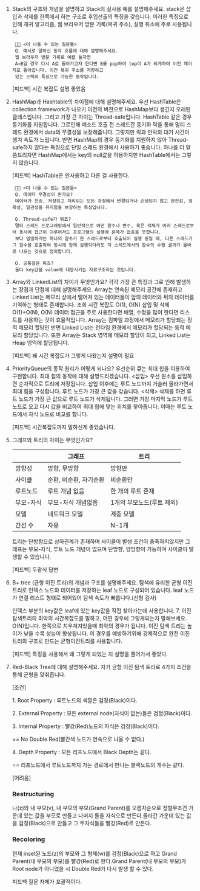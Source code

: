 1. Stack의 구조와 개념을 설명하고 Stack의 실사용 예를 설명해주세요.
stack은 삽입과 삭제를 한쪽에서 하는 구조로 후입선출의 특징을 갖습니다.
 이러한 특징으로 인해 재귀 알고리즘, 웹 브라우저 방문 기록(복귀 주소), 실행 취소에 주로 사용됩니다.
    
        👩‍💻 <더 나올 수 있는 질문들>
        Q. 예시로 말하신 동작 흐름에 대해 설명해주세요.
        웹 브라우저 방문 기록로 예를 들자면
        A→B일 경우 다시 A로 돌아가고자 한다면 B를 pop하여 top이 A가 되게하여 이전 페이지로 돌아갑니다. 이건 복귀 주소를 저장하고
        있는 스택의 특징으로 가능한 동작입니다.
    
    [피드백]
    시간 복잡도 설명 좋았음
    
2. HashMap과 Hashtable의 차이점에 대해 설명해주세요.
우선 HashTable은 collection framework가 나오기 이전의 버전으로 HashMap보다 생긴지 오래된 클래스입니다.
그리고 가장 큰 차이는 Thread-safe입니다.
HashTable 같은 경우 동기화를 지원합니다. 그로인해 메소드 호출 전 스레드간 동기화 락을 통해 멀티 스레드 환경에서 data의 무결성을 보장해줍니다.
그렇지만 락과 언락의 대기 시간이 생겨 속도가 느립니다.
반면 HashMap의 경우 동기화를 지원하지 않아 Thread-safe하지 않다는 특징으로 단일 스레드 환경에서 사용하기 좋습니다. 
하나를 더 말씀드리자면 HashMap에서는 key의 null값을 허용하지만 HashTable에서는 그렇지 않습니다.

    [피드백]
    HashTable은 안사용하고 다른 걸 사용한다.

    
    
        👩‍💻 <더 나올 수 있는 질문들>
        Q. 데이터 무결성이 뭔가요?
        데이터가 전송, 저장되고 처리되는 모든 과정에서 변경되거나 손상되지 않고 완전성, 정확성, 일관성을 유지함을 보장하는 특성입니다.
        
        Q. Thread-safe가 뭐죠?
        멀티 스레드 프로그래밍에서 일반적으로 어떤 함수나 변수, 혹은 객체가 여러 스레드로부터 동시에 접근이 이루어져도 프로그램의 실행에 문제가 없음을 뜻합니다.
        보다 엄밀하게는 하나의 함수가 한 스레드로부터 호출되어 실행 중일 때, 다른 스레드가 그 함수를 호출하여 동시에 함께 실행되더라도 각 스레드에서의 함수의 수행 결과가 올바로 나오는 것으로 정의합니다.
        
        Q. 공통점은 뭐죠?
        둘다 key값을 value에 대응시키는 자료구조라는 것입니다.
    
    
    
3. Array와 LinkedList의 차이가 무엇인가요? 각각 가장 큰 특징과 그로 인해 발생하는 장점과 단점에 대해 설명해주세요.
Array는 연속된 메모리 공간에 존재하고 Linked List는 메모리 상에서 떨어져 있는 데이터들이 앞의 데이터와 뒤의 데이터를 기억하는 형태로 존재합니다.
조회 시간 복잡도 O(1), O(N)
삽입 및 삭제 O(1)+O(N), O(N)
데이터 접근을 주로 사용한다면 배열, 수정을 많이 한다면 리스트를 사용하는 것이 효율적입니다.
Array는 컴파일 과정에서 메모리가 할당되는 정적 메모리 할당인 반면 Linked List는 런타임 환경에서 메모리가 할당되는 동적 메모리 할당입니다.
또한 Array는 Stack 영역에 메모리 할당이 되고, Linked List는 Heap 영역에 할당됩니다.

    [피드백]
    왜 시간 복잡도가 그렇게 나왔는지 설명이 필요

4. PriorityQueue의 동작 원리가 어떻게 되나요?
우선순위 큐는 최대 힙을 이용하여 구현합니다.
최대 힙의 동작에 대해 설명드리겠습니다.
<삽입>
우선 원소를 삽입하면 순차적으로 트리에 저장됩니다.
삽입 이후에는 루트 노드까지 거슬러 올라가면서 최대 힙을 구성합니다.
루트 노드가 가장 큰 값을 갖습니다.
<삭제>
삭제를 하면 루트 노드가 가장 큰 값으로 루트 노드가 삭제됩니다.
그러면 가장 마지막 노드가 루트 노드로 오고 다시 값을 비교하여 최대 힙에 맞는 위치를 찾아줍니다. 이때는 루트 노드에서 자식 노드로 비교를 합니다.

    [피드백]
    시간복잡도까지 말하신게 좋았습니다.

5. 그래프와 트리의 차이는 무엇인가요?
    
    
    |  | 그래프 | 트리 |
    | --- | --- | --- |
    | 방향성 | 방향, 무방향 | 방향만 |
    | 사이클 | 순환, 비순환, 자기순환 | 비순환만 |
    | 루트노드 | 루트 개념 없음 | 한 개의 루트 존재 |
    | 부모-자식 | 부모-자식 개념없음 | 1개의 부모노드(루트 제외) |
    | 모델 | 네트워크 모델 | 계층 모델 |
    | 간선 수 | 자유 | N-1개 |
    
    트리는 단방향으로 상하관계가 존재하며 사이클이 발생 조건이 충족하지않지만
    그래프는 부모-자식, 루트 노드 개념이 없으며 단방향, 양방향이 가능하며 사이클이 발생할 수 있습니다.
    
    [피드백]
    두괄식 답변
    
6. B+ tree (균형 이진 트리)의 개념과 구조를 설명해주세요.
탐색에 유리한 균형 이진 트리로 인덱스 노드와 데이터를 저장하는 leaf 노드로 구성되어 있습니다.
leaf 노드가 연결 리스트 형태로 되어있어 탐색 속도가 빠릅니다.(선형 검사)
    
    인덱스 부분의 key값은 leaf에 있는 key값을 직접 찾아가는데 사용합니다.
    7. 이진탐색트리의 최악의 시간복잡도를 말하고, 어떤 경우에 그렇게되는지 말해보세요.
    O(N)입니다.
    한쪽으로 치우쳐져있을때 최악의 경우가 됩니다.
    이진 탐색 트리는 높이가 낮을 수록 성능이 향상됩니다.
    이 경우를 예방하기위해 강제적으로 완전 이진 트리의 구조로 만드는 균형이진트리를 사용합니다.
    
    [피드백]
    특징을 사용해서 왜 그렇게 되었는 지 설명을 풀어가서 좋았다.

8. Red-Black Tree에 대해 설명해주세요.
자가 균형 이진 탐색 트리로 4가지 조건을 통해 균형을 맞춰줍니다.

    [조건]
        
    1. Root Property : 루트노드의 색깔은 검정(Black)이다.
        
    2. External Property : 모든 external node(자식이 없는)들은 검정(Black)이다.
        
    3. Internal Property : 빨강(Red)노드의 자식은 검정(Black)이다.
        
    == No Double Red(빨간색 노드가 연속으로 나올 수 없다.)
        
    4. Depth Property : 모든 리프노드에서 Black Depth는 같다.
        
    == 리프노드에서 루트노드까지 가는 경로에서 만나는 블랙노드의 개수는 같다.
        
    [어려움]
        
    ### Restructuring
    나(z)와 내 부모(v), 내 부모의 부모(Grand Parent)를 오름차순으로 정렬무조건 가운데 있는 값을 부모로 만들고 나머지 둘을 자식으로 만든다.올라간 가운데 있는 값을 검정(Black)으로 만들고 그 두자식들을 빨강(Red)로 만든다.
    
        
    ### Recoloring
    현재 inset된 노드(z)의 부모와 그 형제(w)를 검정(Black)으로 하고 Grand Parent(내 부모의 부모)를 빨강(Red)로 한다.Grand Parent(내 부모의 부모)가 Root node가 아니었을 시 Double Red가 다시 발생 할 수 있다.
    
        
    피드백
    질문 자체가 포괄적이다.
